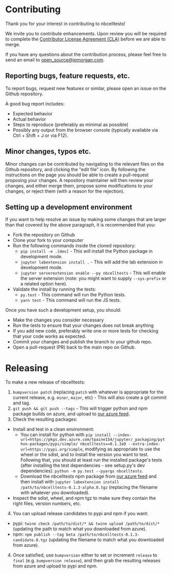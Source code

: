 # Contributing

Thank you for your interest in contributing to nbcelltests!

We invite you to contribute enhancements. Upon review you will be required to complete the [Contributor License Agreement (CLA)](https://github.com/jpmorganchase/cla) before we are able to merge. 

If you have any questions about the contribution process, please feel free to send an email to [open_source@jpmorgan.com](mailto:open_source@jpmorgan.com).

## Reporting bugs, feature requests, etc.

To report bugs, request new features or similar, please open an issue on the Github
repository.

A good bug report includes:

- Expected behavior
- Actual behavior
- Steps to reproduce (preferably as minimal as possible)
- Possibly any output from the browser console (typically available via Ctrl + Shift + J or via F12).

## Minor changes, typos etc.

Minor changes can be contributed by navigating to the relevant files on the Github repository,
and clicking the "edit file" icon. By following the instructions on the page you should be able to
create a pull-request proposing your changes. A repository maintainer will then review your changes,
and either merge them, propose some modifications to your changes, or reject them (with a reason for
the rejection).

## Setting up a development environment

If you want to help resolve an issue by making some changes that are larger than that covered by the above paragraph, it is recommended that you:

- Fork the repository on Github
- Clone your fork to your computer
- Run the following commands inside the cloned repository:
  - `pip install -e .[dev]` - This will install the Python package in development
    mode.
  - `jupyter labextension install .` - This will add the lab extension in development
    mode.
  - `jupyter serverextension enable --py nbcelltests` - This will enable the server extension (note: you might want to supply `--sys-prefix` or a related option here).
- Validate the install by running the tests:
  - `py.test` - This command will run the Python tests.
  - `yarn test` - This command will run the JS tests.

Once you have such a development setup, you should:

- Make the changes you consider necessary
- Run the tests to ensure that your changes does not break anything
- If you add new code, preferably write one or more tests for checking that your code works as expected.
- Commit your changes and publish the branch to your github repo.
- Open a pull-request (PR) back to the main repo on Github.

# Releasing

To make a new release of nbcelltests:

1. `bumpversion patch` (replacing `patch` with whatever is appropriate for the current release, e.g. `minor`, `major`, etc) - This will also create a git commit and tag.
2. `git push && git push --tags` - This will trigger python and npm package builds on azure, and upload to [our azure feed](https://dev.azure.com/tpaine154/jupyter/_packaging?_a=feed&feed=python-packages).
3. Check the resulting packages:
  - Install and test in a clean environment:
    - You can install for python with `pip install --index-url=https://pkgs.dev.azure.com/tpaine154/jupyter/_packaging/python-packages/pypi/simple/ nbcelltests==0.1.3a0 --extra-index-url=https://pypi.org/simple`, modifying as appropriate to use the wheel or the sdist, and to install the version you want to test. Following that, you should at least run the installed package's tests (after installing the test dependencies - see setup.py's dev dependencies): `python -m py.test --pyargs nbcelltests`.
    - Download the nbcelltests npm package from [our azure feed](https://dev.azure.com/tpaine154/jupyter/_packaging?_a=feed&feed=python-packages) and then install with `jupyter labextension install /path/to/nbcelltests-0.1.3-alpha.0.tgz` (replacing the filename with whatever you downloaded).
  - Inspect the sdist, wheel, and npm tgz to make sure they contain the right files, version numbers, etc.
4. You can upload release candidates to pypi and npm if you want:
  - pypi: `twine check /path/to/dist/* && twine upload /path/to/dist/*` (updating the path to match what you downloaded from azure).
  - npm: `npm publish --tag beta /path/to/nbcelltests-0.1.3-candidate.0.tgz` (updating the filename to match what you downloaded from azure).
4. Once satisfied, use `bumpversion` either to set or increment `release` to `final` (e.g.  `bumpversion release`), and then grab the resulting releases from azure and upload to pypi and npm.

